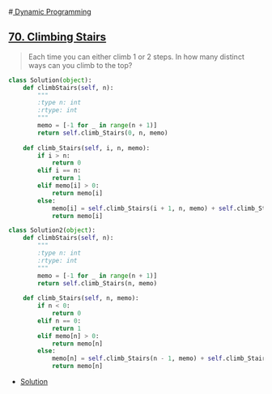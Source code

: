 #[ Dynamic Programming](https://leetcode.com/tag/dynamic-programming/) 

## [70. Climbing Stairs](https://leetcode.com/problems/climbing-stairs/)
>Each time you can either climb 1 or 2 steps. In how many distinct ways can you climb to the top?

```python
class Solution(object):
    def climbStairs(self, n):
        """
        :type n: int
        :rtype: int
        """
        memo = [-1 for _ in range(n + 1)]
        return self.climb_Stairs(0, n, memo)
        
    def climb_Stairs(self, i, n, memo):
        if i > n:
            return 0
        elif i == n:
            return 1
        elif memo[i] > 0:
            return memo[i]
        else:
            memo[i] = self.climb_Stairs(i + 1, n, memo) + self.climb_Stairs(i + 2, n, memo);
            return memo[i]

class Solution2(object):
    def climbStairs(self, n):
        """
        :type n: int
        :rtype: int
        """
        memo = [-1 for _ in range(n + 1)]
        return self.climb_Stairs(n, memo)
        
    def climb_Stairs(self, n, memo):
        if n < 0:
            return 0
        elif n == 0:
            return 1
        elif memo[n] > 0:
            return memo[n]
        else:
            memo[n] = self.climb_Stairs(n - 1, memo) + self.climb_Stairs(n - 2, memo);
            return memo[n]
```
* [Solution](https://leetcode.com/articles/climbing-stairs/)
